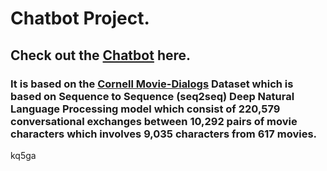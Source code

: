 # Chatbot Project.

## Check out the [Chatbot](https://github.com/Shritesh99/Chatbot/blob/master/Chatbot.ipynb) here.

### It is based on the [Cornell Movie-Dialogs](http://www.cs.cornell.edu/~cristian/data/cornell_movie_dialogs_corpus.zip) Dataset which is  based on Sequence to Sequence (seq2seq) Deep Natural Language Processing model which consist of 220,579 conversational exchanges between 10,292 pairs of movie characters which involves 9,035 characters from 617 movies.
kq5ga
